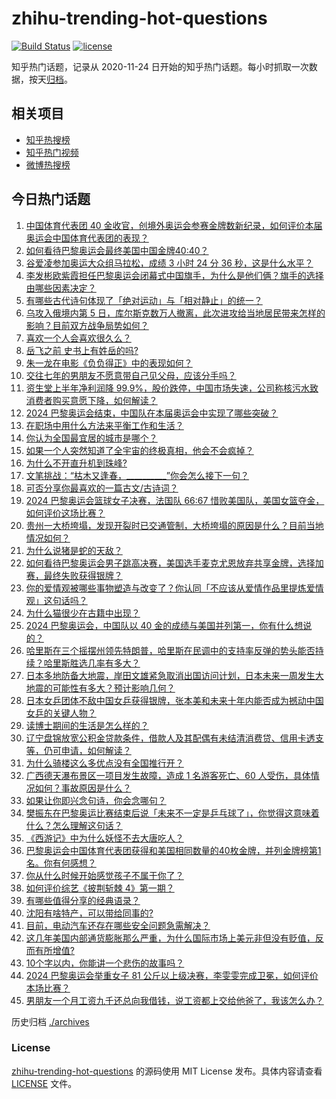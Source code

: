 # zhihu-trending-hot-questions

[![Build Status](https://github.com/justjavac/zhihu-trending-hot-questions/workflows/ci/badge.svg?branch=master)](https://github.com/justjavac/zhihu-trending-hot-questions/actions)
[![license](https://img.shields.io/github/license/justjavac/zhihu-trending-hot-questions)](https://github.com/justjavac/zhihu-trending-hot-questions/blob/master/LICENSE)

知乎热门话题，记录从 2020-11-24
日开始的知乎热门话题。每小时抓取一次数据，按天[归档](./archives)。

## 相关项目

- [知乎热搜榜](https://github.com/justjavac/zhihu-trending-top-search)
- [知乎热门视频](https://github.com/justjavac/zhihu-trending-hot-video)
- [微博热搜榜](https://github.com/justjavac/weibo-trending-hot-search)

## 今日热门话题

<!-- BEGIN -->
<!-- 最后更新时间 Mon Aug 12 2024 05:13:01 GMT+0800 (China Standard Time) -->

1. [中国体育代表团 40 金收官，创境外奥运会参赛金牌数新纪录，如何评价本届奥运会中国体育代表团的表现？](https://www.zhihu.com/question/664028203)
1. [如何看待巴黎奥运会最终美国中国金牌40:40？](https://www.zhihu.com/question/664031029)
1. [谷爱凌参加奥运大众组马拉松，成绩 3 小时 24 分 36 秒，这是什么水平？](https://www.zhihu.com/question/662718849)
1. [李发彬欧紫霞担任巴黎奥运会闭幕式中国旗手，为什么是他们俩？旗手的选择由哪些因素决定？](https://www.zhihu.com/question/664001339)
1. [有哪些古代诗句体现了「绝对运动」与「相对静止」的统一？](https://www.zhihu.com/question/660601896)
1. [乌攻入俄境内第 5 日，库尔斯克数万人撤离，此次进攻给当地居民带来怎样的影响？目前双方战争局势如何？](https://www.zhihu.com/question/663998912)
1. [喜欢一个人会喜欢很久么？](https://www.zhihu.com/question/661268911)
1. [岳飞之前 史书上有姓岳的吗?](https://www.zhihu.com/question/663630542)
1. [朱一龙在电影《负负得正》中的表现如何？](https://www.zhihu.com/question/663869801)
1. [交往七年的男朋友不愿意带自己见父母，应该分手吗？](https://www.zhihu.com/question/660386939)
1. [资生堂上半年净利润降 99.9%，股价跌停，中国市场失速，公司称核污水致消费者购买意愿下降，如何解读？](https://www.zhihu.com/question/663921433)
1. [2024 巴黎奥运会结束，中国队在本届奥运会中实现了哪些突破？](https://www.zhihu.com/question/664039658)
1. [在职场中用什么方法来平衡工作和生活？](https://www.zhihu.com/question/662905321)
1. [你认为全国最宜居的城市是哪个？](https://www.zhihu.com/question/488808761)
1. [如果一个人突然知道了全宇宙的终极真相，他会不会疯掉？](https://www.zhihu.com/question/305912711)
1. [为什么不开直升机到珠峰?](https://www.zhihu.com/question/358221411)
1. [文笔挑战：“枯木又逢春，__________”你会怎么接下一句？](https://www.zhihu.com/question/664033622)
1. [可否分享你最喜欢的一篇古文/古诗词？](https://www.zhihu.com/question/663965511)
1. [2024 巴黎奥运会篮球女子决赛，法国队 66:67 惜败美国队，美国女篮夺金，如何评价这场比赛？](https://www.zhihu.com/question/664006435)
1. [贵州一大桥垮塌，发现开裂时已交通管制，大桥垮塌的原因是什么？目前当地情况如何？](https://www.zhihu.com/question/663844759)
1. [为什么说猪是蛇的天敌？](https://www.zhihu.com/question/571047539)
1. [如何看待巴黎奥运会男子跳高决赛，美国选手麦克尤恩放弃共享金牌，选择加赛，最终失败获得银牌？](https://www.zhihu.com/question/663967258)
1. [你的爱情观被哪些事物塑造与改变了？你认同「不应该从爱情作品里提炼爱情观」这句话吗？](https://www.zhihu.com/question/662966863)
1. [为什么猫很少在古籍中出现？](https://www.zhihu.com/question/21518576)
1. [2024 巴黎奥运会，中国队以 40 金的成绩与美国并列第一，你有什么想说的？](https://www.zhihu.com/question/664039331)
1. [哈里斯在三个摇摆州领先特朗普，哈里斯在民调中的支持率反弹的势头能否持续？哈里斯胜选几率有多大？](https://www.zhihu.com/question/663993997)
1. [日本多地防备大地震，岸田文雄紧急取消出国访问计划，日本未来一周发生大地震的可能性有多大？预计影响几何？](https://www.zhihu.com/question/663927700)
1. [日本女乒团体不敌中国女乒获得银牌，张本美和未来十年内能否成为撼动中国女乒的关键人物？](https://www.zhihu.com/question/663959137)
1. [读博士期间的生活是怎么样的？](https://www.zhihu.com/question/457319613)
1. [辽宁盘锦放宽公积金贷款条件，借款人及其配偶有未结清消费贷、信用卡透支等，仍可申请，如何解读？](https://www.zhihu.com/question/663950004)
1. [为什么骑楼这么多优点没有全国推行开？](https://www.zhihu.com/question/663488574)
1. [广西德天瀑布景区一项目发生故障，造成 1 名游客死亡、60 人受伤，具体情况如何？事故原因是什么？](https://www.zhihu.com/question/663952181)
1. [如果让你即兴念句诗，你会念哪句？](https://www.zhihu.com/question/662973225)
1. [樊振东在巴黎奥运比赛结束后说「未来不一定是乒乓球了」，你觉得这意味着什么？怎么理解这句话？](https://www.zhihu.com/question/663960931)
1. [《西游记》中为什么妖怪不去大唐吃人？](https://www.zhihu.com/question/659406900)
1. [巴黎奥运会中国体育代表团获得和美国相同数量的40枚金牌，并列金牌榜第1名。你有何感想？](https://www.zhihu.com/question/664028314)
1. [你从什么时候开始感觉孩子不属于你了？](https://www.zhihu.com/question/616205418)
1. [如何评价综艺《披荆斩棘 4》第一期？](https://www.zhihu.com/question/663328911)
1. [有哪些值得分享的经典语录？](https://www.zhihu.com/question/651422067)
1. [沈阳有啥特产，可以带给同事的?](https://www.zhihu.com/question/654061055)
1. [目前，电动汽车还存在哪些安全问题急需解决？](https://www.zhihu.com/question/663232730)
1. [这几年美国内部通货膨胀那么严重，为什么国际市场上美元非但没有贬值，反而有所增值?](https://www.zhihu.com/question/663428040)
1. [10个字以内，你能讲一个悲伤的故事吗？](https://www.zhihu.com/question/652241723)
1. [2024 巴黎奥运会举重女子 81 公斤以上级决赛，李雯雯完成卫冕，如何评价本场比赛？](https://www.zhihu.com/question/664006130)
1. [男朋友一个月工资九千还总向我借钱，说工资都上交给他爸了，我该怎么办？](https://www.zhihu.com/question/662526969)

<!-- END -->

历史归档 [./archives](./archives)

### License

[zhihu-trending-hot-questions](https://github.com/justjavac/zhihu-trending-hot-questions)
的源码使用 MIT License 发布。具体内容请查看 [LICENSE](./LICENSE) 文件。
